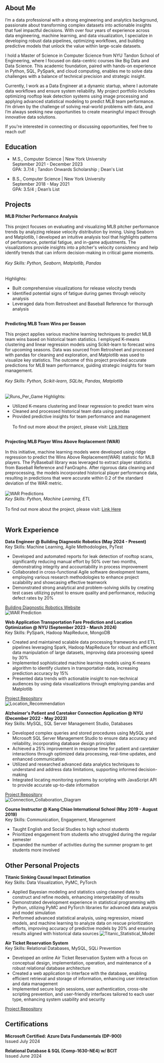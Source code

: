 ## About Me
I’m a data professional with a strong engineering and analytics background, passionate about transforming complex datasets into actionable insights that fuel impactful decisions. With over four years of experience across data engineering, machine learning, and data visualization, I specialize in developing robust data pipelines, optimizing workflows, and building predictive models that unlock the value within large-scale datasets. <br>

I hold a Master of Science in Computer Science from NYU Tandon School of Engineering, where I focused on data-centric courses like Big Data and Data Science. This academic foundation, paired with hands-on experience in Python, SQL, PySpark, and cloud computing, enables me to solve data challenges with a balance of technical precision and strategic insight. <br>

Currently, I work as a Data Engineer at a dynamic startup, where I automate data workflows and ensure system reliability. My project portfolio includes optimizing rooftop leak detection systems using image processing and applying advanced statistical modeling to predict MLB team performance. I’m driven by the challenge of solving real-world problems with data, and I’m always seeking new opportunities to create meaningful impact through innovative data solutions. <br>

If you're interested in connecting or discussing opportunities, feel free to reach out! <br>

## Education
- M.S., Computer Science | New York University  
  September 2021 - December 2023  
  GPA: 3.7/4 ; Tandon Onwards Scholarship ; Dean's List

- B.S., Computer Science | New York University  
  September 2018 - May 2021  
  GPA: 3.5/4 ; Dean’s List


## Projects
**MLB Pitcher Performance Analysis**<br><br>
This project focuses on evaluating and visualizing MLB pitcher performance trends by analyzing release velocity distribution by inning. Using Seaborn and Matplotlib, I developed an intuitive analysis tool that highlights patterns of performance, potential fatigue, and in-game adjustments. The visualizations provide insights into a pitcher's velocity consistency and help identify trends that can inform decision-making in critical game moments.
<br><br>
*Key Skills: Python, Seaborn, Matplotlib, Pandas* <br><br>
<br>
Highlights: <br>
- Built comprehensive visualizations for release velocity trends
- Identified potential signs of fatigue during games through velocity analysis
- Leveraged data from Retrosheet and Baseball Reference for thorough analysis
<br><br>

**Predicting MLB Team Wins per Season**<br><br>
This project applies various machine learning techniques to predict MLB team wins based on historical team statistics. I employed K-means clustering and linear regression models using Scikit-learn to forecast wins for upcoming seasons. Data was sourced from Retrosheet and processed with pandas for cleaning and exploration, and Matplotlib was used to visualize key statistics. The outcome of this project provided accurate predictions for MLB team performance, guiding strategic insights for team management.
<br><br>
*Key Skills: Python, Scikit-learn, SQLite, Pandas, Matplotlib* <br><br>
<br>
![Runs_Per_Game](/assets/img/Runs_per_Game.png)
Highlights: <br>
- Utilized K-means clustering and linear regression to predict team wins
- Cleaned and processed historical team data using pandas
- Provided predictive insights for team performance and management
<br><br>
To find out more about the project, please visit: [Link Here](https://github.com/PingChang1999/MLB-Projected-Wins/blob/main/Projected%20Wins.ipynb) <br><br>

**Projecting MLB Player Wins Above Replacement (WAR)**<br><br>
In this initiative, machine learning models were developed using ridge regression to predict the Wins Above Replacement(WAR) statistic for MLB players. The PyBaseball library was leveraged to extract player statistics from Baseball Reference and FanGraphs. After rigorous data cleaning and preprocessing, the models incorporated historical player performance data, resulting in predictions that were accurate within 0.2 of the standard deviation of the WAR metric.
<br><br>
![WAR Predictions](/assets/img/WAR_predictions.png)
<br>
*Key Skills: Python, Machine Learning, ETL* <br><br>
To find out more about the project, please visit: [Link Here](https://github.com/PingChang1999/Predicting-Player-WAR/blob/main/Predicting_Player_WAR.ipynb) <br><br>


## Work Experience
**Data Engineer @ Building Diagnostic Robotics (May 2024 - Present)**<br>
Key Skills: Machine Learning, Agile Methodologies, PyTest
- Developed and automated reports for leak detection of rooftop scans, significantly reducing manual effort by 50% over two months, demonstrating integrity and accountability in process improvement
- Collaborated in cross-functional Agile software development teams, employing various research methodologies to enhance project scalability and showcasing effective teamwork
- Demonstrated strong analytical and problem-solving skills by creating test cases utilizing pytest to ensure quality and performance, reducing defect rates by 20%

[Building Diagnostic Robotics Website](https://www.buildingdiagnosticrobotics.com/)<br>
![WAR Prediction](/assets/img/Rooftop_Deficiencies_Map.png)

**Web Application Transportation Fare Prediction and Location Optimization @ NYU (September 2023 - March 2024)**<br>
Key Skills: PySpark, Hadoop MapReduce, MongoDB
- Created and maintained scalable data processing frameworks and ETL pipelines leveraging Spark, Hadoop MapReduce for robust and efficient data manipulation of large datasets, improving data processing speed by 30%
- Implemented sophisticated machine learning models using K-means algorithm to identify clusters in transportation data, increasing prediction accuracy by 15%
- Presented data trends with actionable insight to non-technical audiences by using data visualizations through employing pandas and Matplotlib

[Project Repository](https://github.com/PingChang1999/Transportation-Fare-Prediction-and-Location-Optimization)<br>
![Location_Recommendation](/assets/img/Location_Recommendation.png)

**Alzheimer's Patient and Caretaker Connection Application @ NYU (December 2022 - May 2023)**<br>
Key Skills: MySQL, SQL Server Management Studio, Databases
- Developed complex queries and stored procedures using MySQL and Microsoft SQL Server Management Studio to ensure data accuracy and reliability, incorporating database design principles
- Achieved a 25% improvement in response time for patient and caretaker interactions through optimized data processing, real-time updates, and enhanced communication
- Utilized and researched advanced data analytics techniques to understand and address data limitations, supporting informed decision-making
- Integrated locating monitoring systems by scripting with JavaScript API to provide accurate up-to-date information

[Project Repository](https://github.com/PingChang1999/Alzheimer-Connection-Application)<br>
![Connection_Collaboration_Diagram](/assets/img/Connection_Collaboration_Diagram.png)

**Course Instructor @ Kang Chiao International School (May 2019 - August 2019)**<br>
Key Skills: Communication, Engagement, Management
- Taught English and Social Studies to high school students
- Prioritized engagement from students who struggled during the regular semester
- Expanded the number of activities during the summer program to get students more involved

## Other Personal Projects
**Titanic Sinking Causal Impact Estimation**<br>
Key Skills: Data Visualization, PyMC, PyTorch
- Applied Bayesian modeling and statistics using cleaned data to construct and refine models, enhancing interpretability of results
- Demonstrated development experience in statistical programming with Python, utilizing PyMC and PyTorch libraries for advanced data analysis and model simulation
- Performed advanced statistical analysis, using regression, mixed models, and machine learning to analyze data on rescue prioritization efforts, improving accuracy of predictive models by 20% and ensuring results aligned with historical data sources
![Titanic_Statistical_Model](/assets/img/Titanic_Statistical_Model.png)

**Air Ticket Reservation System**<br>
Key Skills: Relational Databases, MySQL, SQLi Prevention
- Developed an online Air Ticket Reservation System with a focus on conceptual design, implementation, operation, and maintenance of a robust relational database architecture
- Created a web application to interface with the database, enabling efficient retrieval and storage of information, enhancing user interaction and data management
- Implemented secure login sessions, user authentication, cross-site scripting prevention, and user-friendly interfaces tailored to each user type, enhancing system usability and security

[Project Repository](https://github.com/PingChang1999/Airplane-Ticket-Reservation-System)

## Certifications
**Microsoft Certified: Azure Data Fundamentals (DP-900)**<br>
Issued July 2024

**Relational Database & SQL (Comp-1630-NE4) w/ BCIT**<br>
Issued June 2024
